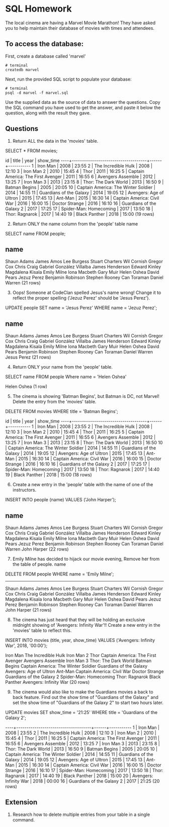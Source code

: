 # SQL Homework

The local cinema are having a Marvel Movie Marathon! They have asked you to help maintain their database of movies with times and attendees.

## To access the database:

First, create a database called 'marvel'

```
# terminal
createdb marvel
```

Next, run the provided SQL script to populate your database:

```
# terminal
psql -d marvel -f marvel.sql
```

Use the supplied data as the source of data to answer the questions. Copy the SQL command you have used to get the answer, and paste it below the question, along with the result they gave.

## Questions

1.  Return ALL the data in the 'movies' table.

SELECT * FROM movies;

id |                title                | year | show_time
----+-------------------------------------+------+-----------
 1 | Iron Man                            | 2008 | 23:55
 2 | The Incredible Hulk                 | 2008 | 12:10
 3 | Iron Man 2                          | 2010 | 15:45
 4 | Thor                                | 2011 | 16:25
 5 | Captain America: The First Avenger  | 2011 | 16:55
 6 | Avengers Assemble                   | 2012 | 13:25
 7 | Iron Man 3                          | 2013 | 23:15
 8 | Thor: The Dark World                | 2013 | 16:50
 9 | Batman Begins                       | 2005 | 20:05
10 | Captain America: The Winter Soldier | 2014 | 14:55
11 | Guardians of the Galaxy             | 2014 | 19:05
12 | Avengers: Age of Ultron             | 2015 | 17:45
13 | Ant-Man                             | 2015 | 16:30
14 | Captain America: Civil War          | 2016 | 16:00
15 | Doctor Strange                      | 2016 | 16:10
16 | Guardians of the Galaxy 2           | 2017 | 17:25
17 | Spider-Man: Homecoming              | 2017 | 13:50
18 | Thor: Ragnarok                      | 2017 | 14:40
19 | Black Panther                       | 2018 | 15:00
(19 rows)

2.  Return ONLY the name column from the 'people' table
name            

SELECT name FROM people;

name            
---------------------------
Shaun   Adams
James   Amos
Lee     Burgess
Stuart  Charters
Wil     Cornish
Gregor  Cox
Chris   Craig
Gabriel González Villalba
James   Henderson
Edward  Kinley
Magdalena       Kisala
Emily Milne
Iona    Macbeth
Gary    Muir
Helen   Oshea
David   Pears
Jezuz   Perez
Benjamin        Robinson
Stephen Rooney
Can     Toraman
Daniel  Warren
(21 rows)

3.  Oops! Someone at CodeClan spelled Jesus's name wrong! Change it to reflect the proper spelling ('Jezuz Perez' should be 'Jesus Perez').

UPDATE people SET name = 'Jesus	Perez' WHERE name = 'Jezuz	Perez';

name            
---------------------------
Shaun   Adams
James   Amos
Lee     Burgess
Stuart  Charters
Wil     Cornish
Gregor  Cox
Chris   Craig
Gabriel González Villalba
James   Henderson
Edward  Kinley
Magdalena       Kisala
Emily Milne
Iona    Macbeth
Gary    Muir
Helen   Oshea
David   Pears
Benjamin        Robinson
Stephen Rooney
Can     Toraman
Daniel  Warren
Jesus   Perez
(21 rows)


4.  Return ONLY your name from the 'people' table.

SELECT name FROM people Where name = 'Helen	Oshea'

Helen   Oshea
(1 row)

5.  The cinema is showing 'Batman Begins', but Batman is DC, not Marvel! Delete the entry from the 'movies' table.

DELETE FROM movies WHERE title = 'Batman Begins';

id |                title                | year | show_time
----+-------------------------------------+------+-----------
 1 | Iron Man                            | 2008 | 23:55
 2 | The Incredible Hulk                 | 2008 | 12:10
 3 | Iron Man 2                          | 2010 | 15:45
 4 | Thor                                | 2011 | 16:25
 5 | Captain America: The First Avenger  | 2011 | 16:55
 6 | Avengers Assemble                   | 2012 | 13:25
 7 | Iron Man 3                          | 2013 | 23:15
 8 | Thor: The Dark World                | 2013 | 16:50
10 | Captain America: The Winter Soldier | 2014 | 14:55
11 | Guardians of the Galaxy             | 2014 | 19:05
12 | Avengers: Age of Ultron             | 2015 | 17:45
13 | Ant-Man                             | 2015 | 16:30
14 | Captain America: Civil War          | 2016 | 16:00
15 | Doctor Strange                      | 2016 | 16:10
16 | Guardians of the Galaxy 2           | 2017 | 17:25
17 | Spider-Man: Homecoming              | 2017 | 13:50
18 | Thor: Ragnarok                      | 2017 | 14:40
19 | Black Panther                       | 2018 | 15:00
(18 rows)

6.  Create a new entry in the 'people' table with the name of one of the instructors.

INSERT INTO people (name) VALUES ('John Harper');

name            
---------------------------
Shaun   Adams
James   Amos
Lee     Burgess
Stuart  Charters
Wil     Cornish
Gregor  Cox
Chris   Craig
Gabriel González Villalba
James   Henderson
Edward  Kinley
Magdalena       Kisala
Emily Milne
Iona    Macbeth
Gary    Muir
Helen   Oshea
David   Pears
Jezuz   Perez
Benjamin        Robinson
Stephen Rooney
Can     Toraman
Daniel  Warren
John Harper
(22 rows)

7.  Emily Milne has decided to hijack our movie evening, Remove her from the table of people.
name          

DELETE FROM people WHERE name = 'Emily Milne';

---------------------------
Shaun   Adams
James   Amos
Lee     Burgess
Stuart  Charters
Wil     Cornish
Gregor  Cox
Chris   Craig
Gabriel González Villalba
James   Henderson
Edward  Kinley
Magdalena       Kisala
Iona    Macbeth
Gary    Muir
Helen   Oshea
David   Pears
Jezuz   Perez
Benjamin        Robinson
Stephen Rooney
Can     Toraman
Daniel  Warren
John Harper
(21 rows)

8.  The cinema has just heard that they will be holding an exclusive midnight showing of 'Avengers: Infinity War'!! Create a new entry in the 'movies' table to reflect this.

INSERT INTO movies (title, year, show_time) VALUES ('Avengers: Infinity War', 2018, '00:00');

Iron Man
The Incredible Hulk
Iron Man 2
Thor
Captain America: The First Avenger
Avengers Assemble
Iron Man 3
Thor: The Dark World
Batman Begins
Captain America: The Winter Soldier
Guardians of the Galaxy
Avengers: Age of Ultron
Ant-Man
Captain America: Civil War
Doctor Strange
Guardians of the Galaxy 2
Spider-Man: Homecoming
Thor: Ragnarok
Black Panther
Avengers: Infinity War
(20 rows)

9.  The cinema would also like to make the Guardians movies a back to back feature. Find out the show time of "Guardians of the Galaxy" and set the show time of "Guardians of the Galaxy 2" to start two hours later.

UPDATE movies SET show_time = '21:25' WHERE title = 'Guardians of the Galaxy 2';

----+-------------------------------------+------+-----------
  1 | Iron Man                            | 2008 | 23:55
  2 | The Incredible Hulk                 | 2008 | 12:10
  3 | Iron Man 2                          | 2010 | 15:45
  4 | Thor                                | 2011 | 16:25
  5 | Captain America: The First Avenger  | 2011 | 16:55
  6 | Avengers Assemble                   | 2012 | 13:25
  7 | Iron Man 3                          | 2013 | 23:15
  8 | Thor: The Dark World                | 2013 | 16:50
  9 | Batman Begins                       | 2005 | 20:05
 10 | Captain America: The Winter Soldier | 2014 | 14:55
 11 | Guardians of the Galaxy             | 2014 | 19:05
 12 | Avengers: Age of Ultron             | 2015 | 17:45
 13 | Ant-Man                             | 2015 | 16:30
 14 | Captain America: Civil War          | 2016 | 16:00
 15 | Doctor Strange                      | 2016 | 16:10
 17 | Spider-Man: Homecoming              | 2017 | 13:50
 18 | Thor: Ragnarok                      | 2017 | 14:40
 19 | Black Panther                       | 2018 | 15:00
 20 | Avengers: Infinity War              | 2018 | 00:00
 16 | Guardians of the Galaxy 2           | 2017 | 21:25
(20 rows)

## Extension

1.  Research how to delete multiple entries from your table in a single command.
